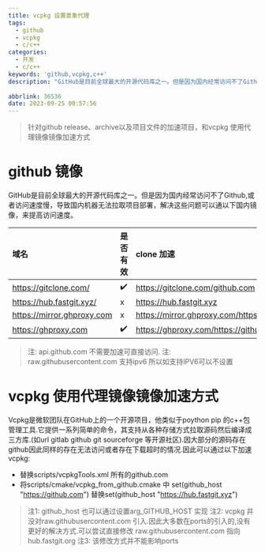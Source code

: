 ```yaml
---
title: vcpkg 设置景象代理
tags:
  - github
  - vcpkg
  - c/c++
categories:
  - 开发
  - c/c++
keywords: 'github,vcpkg,c++'
description: "GitHub是目前全球最大的开源代码库之一。但是因为国内经常访问不了Github,或者访问速度慢，导致国内机器无法拉取项目部署，解决这些问题可以通以下国内镜像，来提高访问速度。"
 
abbrlink: 36536
date: 2023-09-25 00:57:56
---
```



> 针对github release、archive以及项目文件的加速项目，和vcpkg 使用代理镜像镜像加速方式

# github  镜像

GitHub是目前全球最大的开源代码库之一。但是因为国内经常访问不了Github,或者访问速度慢，导致国内机器无法拉取项目部署，解决这些问题可以通以下国内镜像，来提高访问速度。

|  域名   | 是否有效  | clone 加速 |Raw|Releases|api|
:------------               | :------------- |:-------------|:-------------|:-------------|:-------------|
|https://gitclone.com/      | ✔️ |https://gitclone.com/github.com  | https://gitclone.com/raw.githubusercontent.com/|https://gitclone.com/github.com|
|https://hub.fastgit.xyz/ | x |https://hub.fastgit.xyz|https://raw.fastgit.org|https://hub.fastgit.xyz/|
|https://mirror.ghproxy.com | x  |https://mirror.ghproxy.com/https://github.com/| https://mirror.ghproxy.com/https://raw.githubusercontent.com/|https://mirror.ghproxy.com/https://github.com/|
|https://ghproxy.com | ✔️|https://ghproxy.com/https://github.com/|https://ghproxy.com/https://raw.githubusercontent.com/|https://ghproxy.com/https://github.com/|

> 注: api.github.com 不需要加速可直接访问.
> 注: raw.githubusercontent.com 支持ipv6 所以如支持IPV6可以不设置

# vcpkg 使用代理镜像镜像加速方式

Vcpkg是微软团队在GitHub上的一个开源项目，他类似于poython pip 的c++包管理工具.它提供一系列简单的命令，其支持从各种存储方式拉取源码然后编译成三方库.(如url gitlab github git sourceforge 等开源社区).因大部分的源码存在github因此同样的存在无法访问或者存在下载超时的情况.因此可以通过以下加速vcpkg:

- 替换scripts/vcpkgTools.xml 所有的github.com
- 将scripts/cmake/vcpkg_from_github.cmake 中 set(github_host "https://github.com") 替换set(github_host "https://hub.fastgit.xyz")

> 注1: github_host 也可以通过设置arg_GITHUB_HOST 实现
> 注2: vcpkg 并没对raw.githubusercontent.com 引入.因此大多数在ports的引入的,没有更好的解决方式.可以尝试直接修改 raw.githubusercontent.com 指向hub.fastgit.org
> 注3: 该修改方式并不能影响ports


